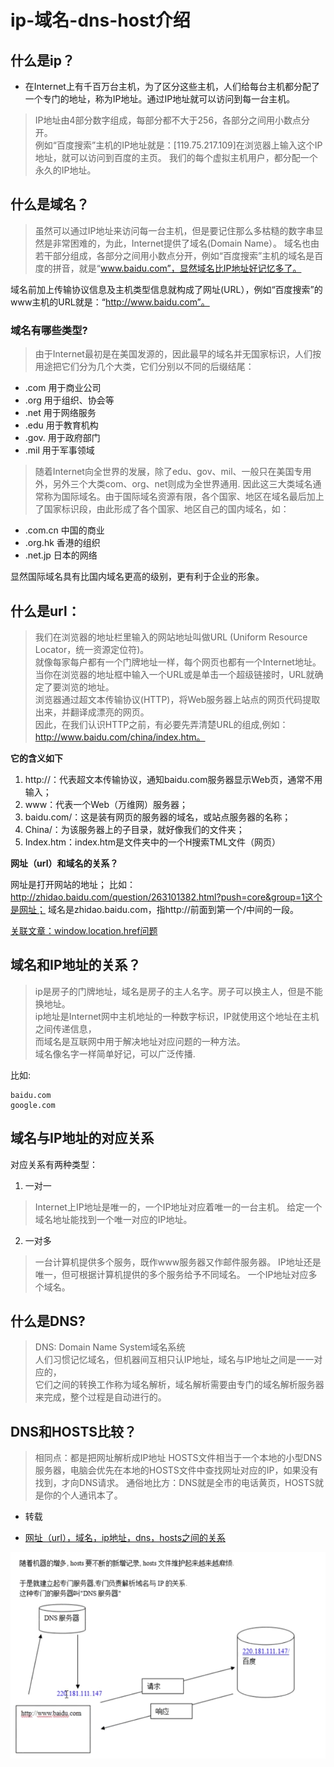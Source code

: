 # ip-域名-dns-host介绍

## 什么是ip？

- 在Internet上有千百万台主机，为了区分这些主机，人们给每台主机都分配了一个专门的地址，称为IP地址。通过IP地址就可以访问到每一台主机。

> IP地址由4部分数字组成，每部分都不大于256，各部分之间用小数点分开。<br/>
例如“百度搜索”主机的IP地址就是：[119.75.217.109]在浏览器上输入这个IP地址，就可以访问到百度的主页。
我们的每个虚拟主机用户，都分配一个永久的IP地址。

## 什么是域名？

> 虽然可以通过IP地址来访问每一台主机，但是要记住那么多枯糙的数字串显然是非常困难的，为此，Internet提供了域名(Domain Name）。
域名也由若干部分组成，各部分之间用小数点分开，例如“百度搜索”主机的域名是百度的拼音，就是“www.baidu.com”，显然域名比IP地址好记忆多了。

域名前加上传输协议信息及主机类型信息就构成了网址(URL），例如“百度搜索”的www主机的URL就是：“http://www.baidu.com”。

### 域名有哪些类型?

> 由于Internet最初是在美国发源的，因此最早的域名并无国家标识，人们按用途把它们分为几个大类，它们分别以不同的后缀结尾：

- .com 用于商业公司
- .org 用于组织、协会等
- .net 用于网络服务
- .edu 用于教育机构
- .gov. 用于政府部门
- .mil 用于军事领域

> 随着Internet向全世界的发展，除了edu、gov、mil、一般只在美国专用外，另外三个大类com、org、net则成为全世界通用.
因此这三大类域名通常称为国际域名。由于国际域名资源有限，各个国家、地区在域名最后加上了国家标识段，由此形成了各个国家、地区自己的国内域名，如：

- .com.cn 中国的商业
- .org.hk 香港的组织
- .net.jp 日本的网络

显然国际域名具有比国内域名更高的级别，更有利于企业的形象。

## 什么是url：

> 我们在浏览器的地址栏里输入的网站地址叫做URL (Uniform Resource Locator，统一资源定位符)。<br>
就像每家每户都有一个门牌地址一样，每个网页也都有一个Internet地址。 <br>
当你在浏览器的地址框中输入一个URL或是单击一个超级链接时，URL就确定了要浏览的地址。 <br>
浏览器通过超文本传输协议(HTTP)，将Web服务器上站点的网页代码提取出来，并翻译成漂亮的网页。 <br>
因此，在我们认识HTTP之前，有必要先弄清楚URL的组成,例如：http://www.baidu.com/china/index.htm。

**它的含义如下**

1. http://：代表超文本传输协议，通知baidu.com服务器显示Web页，通常不用输入；
2. www：代表一个Web（万维网）服务器；
3. baidu.com/：这是装有网页的服务器的域名，或站点服务器的名称；
4. China/：为该服务器上的子目录，就好像我们的文件夹；
5. Index.htm：index.htm是文件夹中的一个H搜索TML文件（网页）

**网址（url）和域名的关系？**

网址是打开网站的地址；
比如：http://zhidao.baidu.com/question/263101382.html?push=core&group=1这个是网址；
域名是zhidao.baidu.com，指http://前面到第一个/中间的一段。

[关联文章：window.location.href问题](https://blog.csdn.net/my_study_everyday/article/details/78893169)


## 域名和IP地址的关系？

> ip是房子的门牌地址，域名是房子的主人名字。房子可以换主人，但是不能换地址。 <br>
ip地址是Internet网中主机地址的一种数字标识，IP就使用这个地址在主机之间传递信息，  <br>
而域名是互联网中用于解决地址对应问题的一种方法。  <br>
域名像名字一样简单好记，可以广泛传播.  <br>

比如:
```
baidu.com
google.com
```

## 域名与IP地址的对应关系

对应关系有两种类型：

1. 一对一
> Internet上IP地址是唯一的，一个IP地址对应着唯一的一台主机。
给定一个域名地址能找到一个唯一对应的IP地址。

2. 一对多

> 一台计算机提供多个服务，既作www服务器又作邮件服务器。
IP地址还是唯一，但可根据计算机提供的多个服务给予不同域名。
一个IP地址对应多个域名。

## 什么是DNS?
> DNS: Domain Name System域名系统 <br>
人们习惯记忆域名，但机器间互相只认IP地址，域名与IP地址之间是一一对应的，<br>
它们之间的转换工作称为域名解析，域名解析需要由专门的域名解析服务器来完成，整个过程是自动进行的。

## DNS和HOSTS比较？
> 相同点：都是把网址解析成IP地址
HOSTS文件相当于一个本地的小型DNS服务器，电脑会优先在本地的HOSTS文件中查找网址对应的IP，如果没有找到，才向DNS请求。
通俗地比方：DNS就是全市的电话黄页，HOSTS就是你的个人通讯本了。


* 转载
- [网址（url），域名，ip地址，dns，hosts之间的关系](https://www.cnblogs.com/fangzuchang/p/6702023.html)

![ip-yumi-dns-host关系图](https://github.com/kkcode24/blog/blob/master/2018/images/ip-dns-server.png)
